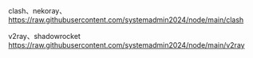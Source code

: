 clash、nekoray、
https://raw.githubusercontent.com/systemadmin2024/node/main/clash

v2ray、shadowrocket
https://raw.githubusercontent.com/systemadmin2024/node/main/v2ray
